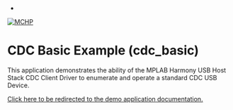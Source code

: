 -

[![MCHP](https://www.microchip.com/ResourcePackages/Microchip/assets/dist/images/logo.png)](https://www.microchip.com)

# CDC Basic Example (cdc_basic)

This application demonstrates the ability of the MPLAB Harmony USB Host Stack CDC Client Driver to enumerate and operate a standard CDC USB Device. 

[Click here to be redirected to the demo application documentation.](https://onlinedocs.microchip.com/v2/keyword-lookup?keyword=USB_APPS_HOST_CDC_BASIC_EXAMPLE&redirect=true)